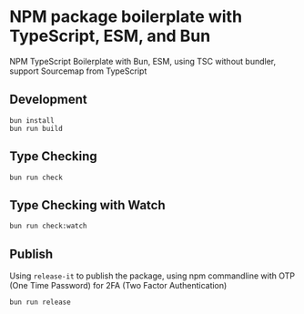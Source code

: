 # NPM package boilerplate with TypeScript, ESM, and Bun

NPM TypeScript Boilerplate with Bun, ESM, using TSC without bundler, support Sourcemap from TypeScript

## Development
```
bun install
bun run build
```

## Type Checking
```
bun run check
```

## Type Checking with Watch
```
bun run check:watch
```

## Publish

Using `release-it` to publish the package, using npm commandline with OTP (One Time Password) for 2FA (Two Factor Authentication)

```
bun run release
``` 